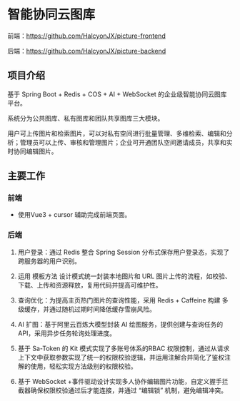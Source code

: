 # 智能协同云图库
前端：https://github.com/HalcyonJX/picture-frontend

后端：https://github.com/HalcyonJX/picture-backend

## 项目介绍
基于 Spring Boot + Redis + COS + AI + WebSocket 的企业级智能协同云图库平台。

系统分为公共图库、私有图库和团队共享图库三大模块。

用户可上传图片和检索图片，可以对私有空间进行批量管理、多维检索、编辑和分析；管理员可以上传、审核和管理图片；企业可开通团队空间邀请成员，共享和实时协同编辑图片。

## 主要工作

### 前端
+ 使用Vue3 + cursor 辅助完成前端页面。

### 后端
1. 用户登录：通过 Redis 整合 Spring Session 分布式保存用户登录态，实现了跨服务器的用户识别。

2. 运用 模板方法 设计模式统一封装本地图片和 URL 图片上传的流程，如校验、下载、上传和资源释放，复用代码并提高可维护性。

3. 查询优化：为提高主页热门图片的查询性能，采用 Redis + Caffeine 构建 多级缓存，并通过随机过期时间降低缓存雪崩风险。

4. AI 扩图：基于阿里云百炼大模型封装 AI 绘图服务，提供创建与查询任务的 API，采用异步任务轮询处理进度。

5. 基于 Sa-Token 的 Kit 模式实现了多账号体系的RBAC 权限控制，通过从请求上下文中获取参数实现了统一的权限校验逻辑，并运用注解合并简化了鉴权注解的使用，轻松实现方法级别的权限校验。

6. 基于 WebSocket +事件驱动设计实现多人协作编辑图片功能，自定义握手拦截器确保权限校验通过后才能连接，并通过 “编辑锁” 机制，避免编辑冲突。